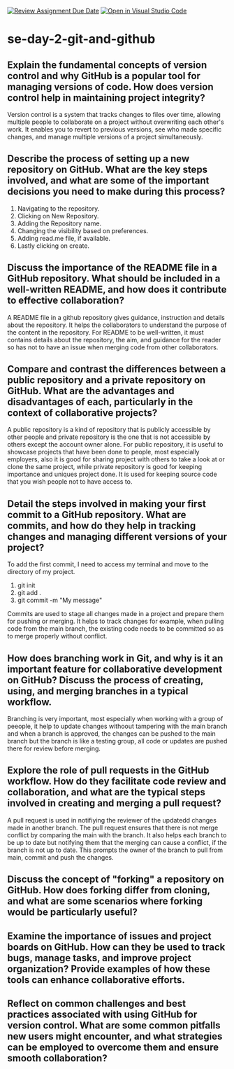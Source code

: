 [![Review Assignment Due Date](https://classroom.github.com/assets/deadline-readme-button-22041afd0340ce965d47ae6ef1cefeee28c7c493a6346c4f15d667ab976d596c.svg)](https://classroom.github.com/a/8wgCKhpZ)
[![Open in Visual Studio Code](https://classroom.github.com/assets/open-in-vscode-2e0aaae1b6195c2367325f4f02e2d04e9abb55f0b24a779b69b11b9e10269abc.svg)](https://classroom.github.com/online_ide?assignment_repo_id=15588471&assignment_repo_type=AssignmentRepo)
# se-day-2-git-and-github
## Explain the fundamental concepts of version control and why GitHub is a popular tool for managing versions of code. How does version control help in maintaining project integrity?

Version control is a system that tracks changes to files over time, allowing multiple people to collaborate on a project without overwriting each other's work. It enables you to revert to previous versions, see who made specific changes, and manage multiple versions of a project simultaneously.


## Describe the process of setting up a new repository on GitHub. What are the key steps involved, and what are some of the important decisions you need to make during this process?

1. Navigating to the repository.
2. Clicking on New Repository.
3. Adding the Repository name.
4. Changing the visibility based on preferences.
5. Adding read.me file, if available.
6. Lastly clicking on create.

## Discuss the importance of the README file in a GitHub repository. What should be included in a well-written README, and how does it contribute to effective collaboration?

A README file in a github repository gives guidance, instruction and details about the repository. It helps the collaborators to understand the purpose of the content in the repository. For README to be well-written, it must contains details about the repository, the aim, and guidance for the reader so has not to have an issue when merging code from other collaborators.

## Compare and contrast the differences between a public repository and a private repository on GitHub. What are the advantages and disadvantages of each, particularly in the context of collaborative projects?

A public repository is a kind of repository that is publicly accessible by other people and private repository is the one that is not accessible by others except the account owner alone. For public repository, it is useful to showcase projects that have been done to people, most especially employers, also it is good for sharing project with others to take a look at or clone the same project, while private repository is good for keeping importance and uniques project done. It is used for keeping source code that you wish people not to have access to.

## Detail the steps involved in making your first commit to a GitHub repository. What are commits, and how do they help in tracking changes and managing different versions of your project?

To add the first commit, I need to access my terminal and move to the directory of my project.
1. git init
2. git add .
3. git commit -m "My message"

Commits are used to stage all changes made in a project and prepare them for pushing or merging. It helps to track changes for example, when pulling code from the main branch, the existing code needs to be committed so as to merge properly without conflict.

## How does branching work in Git, and why is it an important feature for collaborative development on GitHub? Discuss the process of creating, using, and merging branches in a typical workflow.

Branching is very important, most especially when working with a group of peeople, it help to update changes withoout tampering with the main branch and when a branch is approved, the changes can be pushed to the main branch but the branch is like a testing group, all code or updates are pushed there for review before merging.

## Explore the role of pull requests in the GitHub workflow. How do they facilitate code review and collaboration, and what are the typical steps involved in creating and merging a pull request?

A pull request is used in notifiying the reviewer of the updatedd changes made in another branch. The pull request ensures that there is not merge conflict by comparing the main with the branch. It also helps each branch to be up to date but notifying them that the merging can cause a conflict, if the branch is not up to date. This prompts the owner of the branch to pull from main, commit and push the changes.

## Discuss the concept of "forking" a repository on GitHub. How does forking differ from cloning, and what are some scenarios where forking would be particularly useful?

## Examine the importance of issues and project boards on GitHub. How can they be used to track bugs, manage tasks, and improve project organization? Provide examples of how these tools can enhance collaborative efforts.

## Reflect on common challenges and best practices associated with using GitHub for version control. What are some common pitfalls new users might encounter, and what strategies can be employed to overcome them and ensure smooth collaboration?
